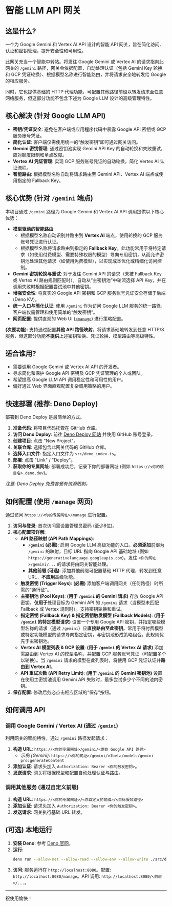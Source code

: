 # 智能 LLM API 网关

## 这是什么?

一个为 Google Gemini 和 Vertex AI API 设计的智能 API 网关，旨在简化访问、认证和密钥管理，提升安全性和可用性。

此网关充当一个智能中转站。将发往 Google Gemini 或 Vertex AI 的请求指向此网关的 `/gemini` 路径，网关会依据配置，自动处理认证（包括 Gemini Key 轮换和 GCP 凭证轮换）、根据模型名称进行智能路由，并将请求安全地转发给 Google 的相应服务。

同时，它也提供基础的 HTTP 代理功能，可配置其他路径前缀以转发请求至任意网络服务，但这部分功能不包含下述为 Google LLM 设计的高级管理特性。

## 核心解决 (针对 Google LLM API)

*   **密钥/凭证安全**: 避免在客户端或应用程序代码中暴露 Google API 密钥或 GCP 服务账号凭证。
*   **简化认证**: 客户端仅需使用统一的“触发密钥”即可通过网关访问。
*   **Gemini 密钥管理**: 通过密钥池实现 Gemini API Key 的自动轮换和失败重试，应对额度限制和单点故障。
*   **Vertex AI 凭证管理**: 实现 GCP 服务账号凭证的自动轮换，简化 Vertex AI 认证流程。
*   **智能路由**: 根据模型名称自动将请求路由至 Gemini API、Vertex AI 端点或使用指定的 Fallback Key。

## 核心优势 (针对 `/gemini` 端点)

本项目通过 `/gemini` 路径为 Google Gemini 和 Vertex AI API 调用提供以下核心优势：

*   **模型驱动的智能路由**:
	*   根据模型名称自动识别并路由到 **Vertex AI** 端点，使用轮换的 GCP 服务账号凭证进行认证。
	*   根据模型名称将请求路由到指定的 **Fallback Key**。此功能常用于将特定请求（如使用付费模型、需要特殊权限的模型）导向专用密钥，从而允许密钥池处理其他请求（如使用免费模型），以实现成本优化或精细化访问控制。
*   **Gemini 密钥轮换与重试**: 对于发往 Gemini API 的请求（未被 Fallback Key 或 Vertex AI 路由规则匹配时），自动从“主密钥池”中轮流选择 API Key，并在调用失败时根据配置尝试池中其他密钥。
*   **增强安全性**: 将真实的 Google API 密钥和 GCP 服务账号凭证安全存储于后端 (Deno KV)。
*   **统一入口与简化认证**: 使用 `/gemini` 作为访问 Google LLM 服务的统一路径，客户端仅需管理和使用简单的“触发密钥”。
*   **网页配置**: 提供直观的 Web UI ([`/manage`](src/manage.html:1)) 进行策略配置。

**(次要功能)**: 支持通过配置**其他 API 路径映射**，将请求基础地转发到任意 HTTP/S 服务，但这部分功能**不提供**上述密钥轮换、凭证轮换、模型路由等高级特性。

## 适合谁用?

*   需要调用 Google Gemini 或 Vertex AI API 的开发者。
*   寻求简化和保护 Google API 密钥及 GCP 凭证管理的个人或团队。
*   希望提高 Google LLM API 调用稳定性和可用性的用户。
*   偏好通过 Web 界面直观配置复杂调用策略的用户。

## 快速部署 (推荐: Deno Deploy)

部署到 Deno Deploy 是最简单的方式。

1.  **准备代码**: 将项目代码托管在 GitHub 仓库。
2.  **访问 Deno Deploy**: 前往 [Deno Deploy 网站](https://deno.com/deploy) 并使用 GitHub 账号登录。
3.  **创建项目**: 点击 "New Project"。
4.  **关联仓库**: 选择包含此网关代码的 GitHub 仓库。
5.  **选择入口文件**: 指定入口文件为 `src/deno_index.ts`。
6.  **部署**: 点击 "Link" / "Deploy"。
7.  **获取你的专属网址**: 部署成功后，记录下你的部署网址 (例如 `https://<你的项目名>.deno.dev`)。

*注意: Deno Deploy 免费套餐有资源限制。*

## 如何配置 (使用 `/manage` 网页)

通过访问 `https://<你的专属网址>/manage` 进行配置。

1.  **访问与登录**: 首次访问需设置管理员密码 (至少8位)。
2.  **核心配置项详解**:
	*   **API 路径映射 (API Path Mappings)**:
		*   **`/gemini` (必需)**: 启用 Google LLM 高级功能的入口。**必须添加**前缀为 `/gemini` 的映射，目标 URL 指向 Google API 基础地址 (例如 `https://generativelanguage.googleapis.com`)。发往 `<你的网址>/gemini/...` 的请求将由网关智能处理。
		*   **其他前缀 (可选)**: 添加其他前缀可配置基础 HTTP 代理，转发到任意 URL，**不应用**高级功能。
	*   **触发密钥 (Trigger Keys)**: **(必需)** 添加客户端调用网关（任何路径）时所需的“通行证”。
	*   **主密钥池 (Pool Keys)**: **(用于 `/gemini` 的 Gemini 请求)** 存放 Google API 密钥。**仅用于**处理目标为 Gemini API 的 `/gemini` 请求（当模型未匹配 Fallback 或 Vertex 规则时）。支持密钥轮换和重试。
	*   **指定密钥 (Fallback Key) & 指定密钥触发模型 (Fallback Models)**: **(用于 `/gemini` 的特定模型请求)** 设置一个专用 Google API 密钥，并指定哪些模型名称的请求（通过 `/gemini`）应**直接路由至此密钥**。常用于将付费模型或特定功能模型的请求导向指定密钥，与密钥池形成策略组合。此规则优先于主密钥池。
	*   **Vertex AI 模型列表 & GCP 设置**: **(用于 `/gemini` 的 Vertex AI 请求)** 添加需路由到 Vertex AI 的模型名称，并配置 GCP 服务账号凭证（可配置多个以轮换）。当 `/gemini` 请求的模型在此列表时，将使用 GCP 凭证认证并**路由到 Vertex AI**。
	*   **API 重试次数 (API Retry Limit)**: **(用于 `/gemini` 的 Gemini 密钥池)** 设置在使用主密钥池调用 Gemini API 失败时，最多尝试多少个不同的池内密钥。
3.  **保存配置**: 修改后务必点击相应区域的“保存”按钮。

## 如何调用 API

### 调用 Google Gemini / Vertex AI (通过 `/gemini`)

利用网关的智能特性，通过 `/gemini` 路径发起请求：

1.  **构造 URL**: `https://<你的专属网址>/gemini/<原始 Google API 路径>`
	*   *示例 (Gemini)*: `https://<你的网址>/gemini/v1beta/models/gemini-pro:generateContent`
2.  **添加认证**: 请求头加入 `Authorization: Bearer <你的触发密钥>`。
3.  **发送请求**: 网关将根据模型和配置自动处理认证与路由。

### 调用其他服务 (通过自定义前缀)

1.  **构造 URL**: `https://<你的专属网址>/<你自定义的前缀>/<目标服务路径>`
2.  **添加认证**: 请求头加入 `Authorization: Bearer <你的触发密钥>`。
3.  **发送请求**: 网关执行基础 URL 转发。

## (可选) 本地运行

1.  **安装 Deno**: 参考 [Deno 官网](https://deno.land/)。
2.  **运行**:
	```bash
	deno run --allow-net --allow-read --allow-env --allow-write ./src/deno_index.ts
	```
3.  **访问**: 服务运行在 `http://localhost:8080`。配置: `http://localhost:8080/manage`。API 调用: `http://localhost:8080/<前缀>/...`。

---

祝使用愉快！